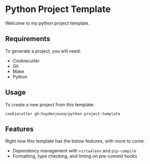 # Python Project Template

Welcome to my python project template.

## Requirements

To generate a project, you will need:
- Cookiecutter
- Git
- Make
- Python

## Usage

To create a new project from this template:

```
cookiecutter gh:haydenjeune/python-project-template
```

## Features

Right now this template has the below features, with more to come.

- Dependency management with `virtualenv` and `pip-compile`
- Formatting, type checking, and linting on pre-commit hooks
